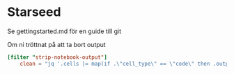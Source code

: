 # Starseed

Se gettingstarted.md för en guide till git 


Om ni tröttnat på att ta bort output
```conf
[filter "strip-notebook-output"]
	clean = "jq '.cells |= map(if .\"cell_type\" == \"code\" then .outputs = [] | .execution_count = null else . end | .metadata = {}) | .metadata = {}'"
```